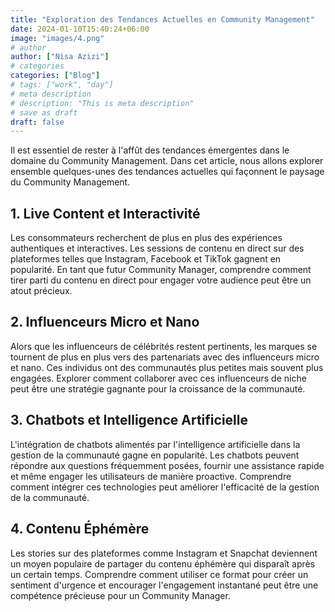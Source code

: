 ```yaml
---
title: "Exploration des Tendances Actuelles en Community Management"
date: 2024-01-10T15:40:24+06:00
image: "images/4.png"
# author
author: ["Nisa Azizi"]
# categories
categories: ["Blog"]
# tags: ["work", "day"]
# meta description
# description: "This is meta description"
# save as draft
draft: false
---
```


Il est essentiel de rester à l'affût des tendances émergentes dans le domaine du Community Management. Dans cet article, nous allons explorer ensemble quelques-unes des tendances actuelles qui façonnent le paysage du Community Management.

## **1. Live Content et Interactivité**

Les consommateurs recherchent de plus en plus des expériences authentiques et interactives. Les sessions de contenu en direct sur des plateformes telles que Instagram, Facebook et TikTok gagnent en popularité. En tant que futur Community Manager, comprendre comment tirer parti du contenu en direct pour engager votre audience peut être un atout précieux.

## **2. Influenceurs Micro et Nano**

Alors que les influenceurs de célébrités restent pertinents, les marques se tournent de plus en plus vers des partenariats avec des influenceurs micro et nano. Ces individus ont des communautés plus petites mais souvent plus engagées. Explorer comment collaborer avec ces influenceurs de niche peut être une stratégie gagnante pour la croissance de la communauté.

## **3. Chatbots et Intelligence Artificielle**

L'intégration de chatbots alimentés par l'intelligence artificielle dans la gestion de la communauté gagne en popularité. Les chatbots peuvent répondre aux questions fréquemment posées, fournir une assistance rapide et même engager les utilisateurs de manière proactive. Comprendre comment intégrer ces technologies peut améliorer l'efficacité de la gestion de la communauté.

## **4. Contenu Éphémère**

Les stories sur des plateformes comme Instagram et Snapchat deviennent un moyen populaire de partager du contenu éphémère qui disparaît après un certain temps. Comprendre comment utiliser ce format pour créer un sentiment d'urgence et encourager l'engagement instantané peut être une compétence précieuse pour un Community Manager.
